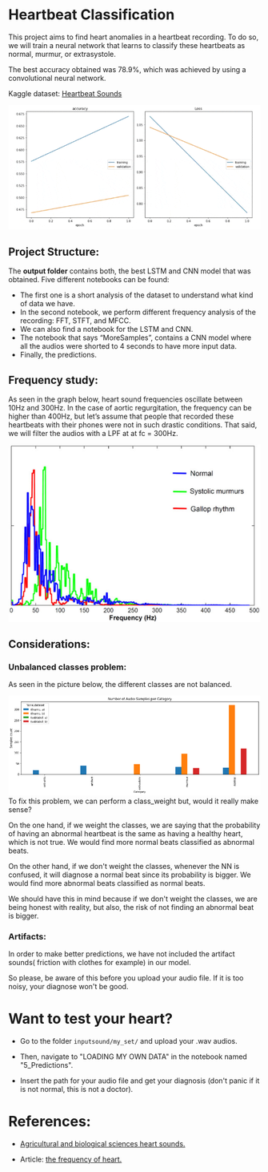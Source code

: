 # Heartbeat Classification
This project aims to find heart anomalies in a heartbeat recording. To do so, we will train a neural network that learns to classify these heartbeats as normal, murmur, or extrasystole.

The best accuracy obtained was 78.9%, which was achieved by using a convolutional neural network.

Kaggle dataset: [Heartbeat Sounds](https://www.kaggle.com/kinguistics/heartbeat-sounds/notebooks?datasetId=453&sortBy=voteCount)

![epochs](images/epochs.gif)


## Project Structure:
The **output folder** contains both, the best LSTM and CNN model that was obtained.
Five different notebooks can be found:

-	The first one is a short analysis of the dataset to understand what kind of data we have.
-	In the second notebook, we perform different frequency analysis of the recording: FFT, STFT, and MFCC.
-	We can also find a notebook for the LSTM and CNN.
-	The notebook that says “MoreSamples”, contains a CNN model where all the audios were shorted to 4 seconds to have more input data.
-	Finally, the predictions.



## Frequency study:
As seen in the graph below, heart sound frequencies oscillate between 10Hz and 300Hz. 
In the case of aortic regurgitation, the frequency can be higher than 400Hz, but let’s assume that people that recorded these heartbeats with their phones were not in such drastic conditions. 
That said, we will filter the audios with a LPF at at fc = 300Hz.

![](images/heart_freq.jpg)


## Considerations:
### Unbalanced classes problem:
As seen in the picture below, the different classes are not balanced. 

![Unbalanced classes](images/balance.png)
To fix this problem, we can perform a class_weight but, would it really make sense?

On the one hand, if we weight the classes, we are saying that the probability of having an abnormal heartbeat is the same as having a healthy heart, which is not true. We would find more normal beats classified as abnormal beats. 

On the other hand, if we don't weight the classes, whenever the NN is confused, it will diagnose a normal beat since its probability is bigger. We would find more abnormal beats classified as normal beats.

We should have this in mind because if we don't weight the classes, we are being honest with reality, but also, the risk of not finding an abnormal beat is bigger.


### Artifacts:
In order to make better predictions, we have not included the artifact sounds(
friction with clothes for example) in our model. 

So please, be aware of this before you upload your audio file. If it is too noisy, your diagnose won't be good.



# Want to test your heart?
* Go to the folder `inputsound/my_set/` and upload your .wav audios. 

* Then, navigate to "LOADING MY OWN DATA" in the notebook named "5_Predictions".

* Insert the path for your audio file and get your 
diagnosis (don't panic if it is not normal, this is not a doctor).

# References:
* [Agricultural and biological sciences heart sounds.](https://www.sciencedirect.com/topics/agricultural-and-biological-sciences/heart-sounds#:~:text=Although%20the%20human%20ear%20can,from%2020%20to%20500%20Hz)

* Article: [the frequency of heart.](https://www.ncbi.nlm.nih.gov/pmc/articles/PMC3396354/#:~:text=Moreover%2C%20the%20frequency%20of%20heart,of%20a%20normal%20heart%20sound.)